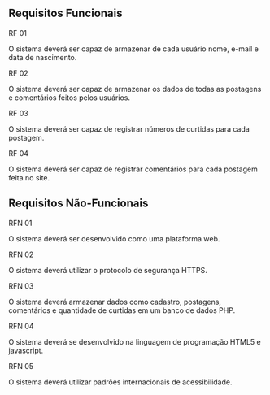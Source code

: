 ## Requisitos Funcionais

RF 01 

O sistema deverá ser capaz de armazenar de cada usuário nome, e-mail e data de nascimento.

RF 02

O sistema deverá ser capaz de armazenar os dados de todas as postagens e comentários feitos pelos usuários.

RF 03

O sistema deverá ser capaz de registrar números de curtidas para cada postagem.

RF 04

O sistema deverá ser capaz de registrar comentários para cada postagem feita no site.

## Requisitos Não-Funcionais

RFN 01  

O sistema deverá ser desenvolvido como uma plataforma web.

RFN 02

O sistema deverá utilizar o protocolo de segurança HTTPS.

RFN 03 

O sistema deverá armazenar dados como cadastro, postagens, comentários e quantidade de curtidas em um banco de dados PHP.

RFN 04 

O sistema deverá se desenvolvido na linguagem de programação HTML5 e javascript.

RFN 05 

O sistema deverá utilizar padrões internacionais de acessibilidade.
